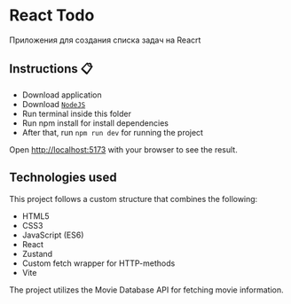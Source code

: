 <div>
  <h1>React Todo</h1>
  <p>Приложения для создания списка задач на Reacrt</p>
</div>

## Instructions 📋

- Download application
- Download [`NodeJS`](https://nodejs.org/en)
- Run terminal inside this folder
- Run npm install for install dependencies
- After that, run `npm run dev` for running the project

Open [http://localhost:5173](http://localhost:5173) with your browser to see the result.

## Technologies used

This project follows a custom structure that combines the following:

- HTML5
- CSS3
- JavaScript (ES6)
- React
- Zustand
- Custom fetch wrapper for HTTP-methods
- Vite

The project utilizes the Movie Database API for fetching movie information.
